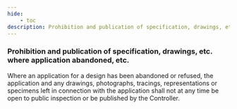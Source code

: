 ```yaml
---
hide:
    - toc
description: Prohibition and publication of specification, drawings, etc. where application abandoned, etc.
---
```


### Prohibition and publication of specification, drawings, etc. where application abandoned, etc.

Where an application for a design has been abandoned or refused, the application and any drawings, photographs, tracings, representations or specimens left in connection with the application shall not at any time be open to public inspection or be published by the Controller.
